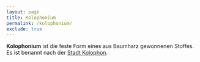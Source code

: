 ```yaml
---
layout: page
title: Kolophonium
permalink: /kolophonium/
exclude: true
---
```


**Kolophonium** ist die feste Form eines aus Baumharz gewonnenen Stoffes. Es ist
benannt nach der [Stadt Kolophon](/kolophon/). 
